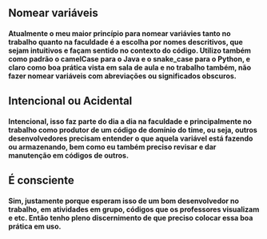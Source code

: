 ## Nomear variáveis ##

#### Atualmente o meu maior princípio para nomear variávies tanto no trabalho quanto na faculdade é a escolha por nomes descritivos, que sejam intuitivos e façam sentido no contexto do código. Utilizo também como padrão o camelCase para o Java e o snake_case para o Python, e claro como boa prática vista em sala de aula e no trabalho também, não fazer nomear variáveis com abreviações ou significados obscuros.

##  Intencional ou Acidental ##

#### Intencional, isso faz parte do dia a dia na faculdade e principalmente no trabalho como produtor de um código de domínio do time, ou seja, outros desenvolvedores precisam entender o que aquela variável está fazendo ou armazenando, bem como eu também preciso revisar e dar manutenção em códigos de outros.

## É consciente ##

#### Sim, justamente porque esperam isso de um bom desenvolvedor no trabalho, em atividades em grupo, códigos que os professores visualizam e etc. Então tenho pleno discernimento de que preciso colocar essa boa prática em uso.
